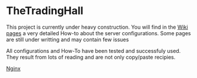 # TheTradingHall

This project is currently under heavy construction. You will find in the [Wiki pages](https://github.com/gabx/thetradinghall/wiki) a very detailed How-to about the server configurations. Some pages are still under writting and may contain few issues

All configurations and How-To have been tested and successfuly used. They result from lots of reading and are not only copy/paste recipies.

[Nginx](Nginx)